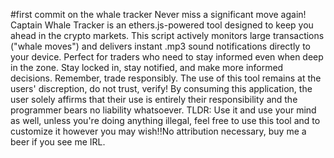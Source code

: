 #first commit on the whale tracker 
Never miss a significant move again! Captain Whale Tracker is an ethers.js-powered tool designed to keep you ahead in the crypto markets. This script actively monitors large transactions ("whale moves") and delivers instant .mp3 sound notifications directly to your device. Perfect for traders who need to stay informed even when deep in the zone. Stay locked in, stay notified, and make more informed decisions. Remember, trade responsibly. The use of this tool remains at the users' discreption, do not trust, verify! By consuming this application, the user solely affirms that their use is entirely their responsibility and the programmer bears no liability whatsoever. TLDR: Use it and use your mind as well, unless you're doing anything illegal, feel free to use this tool and to customize it however you may wish!!No attribution necessary, buy me a beer if you see me IRL. 
